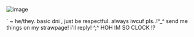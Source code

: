 ![image](https://github.com/user-attachments/assets/b0c8fd65-84ab-460f-a908-b78967147cf9)

` ~ he/they. basic dni , just be respectful. always iwcuf pls..!^_^ send me things on my strawpage! i'll reply! ^,^ HOH IM SO CLOCK !?





<!--
**sspacedoutz/sspacedoutz** is a ✨ _special_ ✨ repository because its `README.md` (this file) appears on your GitHub profile.

Here are some ideas to get you started:

- 🔭 I’m currently working on ...
- 🌱 I’m currently learning ...
- 👯 I’m looking to collaborate on ...
- 🤔 I’m looking for help with ...
- 💬 Ask me about ...
- 📫 How to reach me: ...
- 😄 Pronouns: ...
- ⚡ Fun fact: ...
-->
